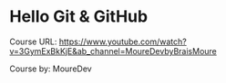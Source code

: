 # Hello Git & GitHub

Course URL: https://www.youtube.com/watch?v=3GymExBkKjE&ab_channel=MoureDevbyBraisMoure 

Course by: MoureDev


